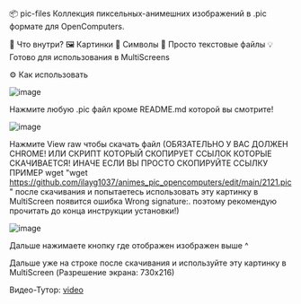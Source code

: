 📦 pic-files
Коллекция пиксельных-анимешних изображений в .pic формате для OpenComputers.

🧠 Что внутри?
🖼 Картинки
🎨 Символы
📁 Просто текстовые файлы
💡 Готово для использования в MultiScreens

⚙ Как использовать

![image](https://github.com/user-attachments/assets/06d197fe-08a4-412e-b9f1-621edf31d93e)

Нажмите любую .pic файл кроме README.md которой вы смотрите!

![image](https://github.com/user-attachments/assets/d4f7caac-0250-49b5-8920-662be8f80342)

Нажмите View raw чтобы скачать файл (ОБЯЗАТЕЛЬНО У ВАС ДОЛЖЕН CHROME! ИЛИ СКРИПТ КОТОРЫЙ СКОПИРУЕТ ССЫЛОК КОТОРЫЕ СКАЧИВАЕТСЯ! ИНАЧЕ ЕСЛИ ВЫ ПРОСТО СКОПИРУЙТЕ ССЫЛКУ ПРИМЕР wget "wget https://github.com/ilayg1037/animes_pic_opencomputers/edit/main/2121.pic" после скачивания и попытаетесь использовать эту картинку в MultiScreen появится ошибка Wrong signature:. поэтому рекомендую прочитать до конца инструкции установки!)


![image](https://github.com/user-attachments/assets/c1190063-146a-4e3d-b60e-5c754b37d1b0)

Дальше нажимаете кнопку где отображен изображен выше ^

Дальше уже на строке после скачивания и используйте эту картинку в MultiScreen (Разрешение экрана: 730x216)

Видео-Тутор: [video](https://jumpshare.com/s/DuPhvp1JTLQsihDVRY8i)
